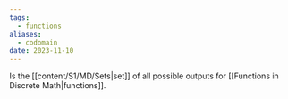 ```yaml
---
tags:
  - functions
aliases:
  - codomain
date: 2023-11-10
---
```

Is the [[content/S1/MD/Sets|set]] of all possible outputs for [[Functions in Discrete Math|functions]].